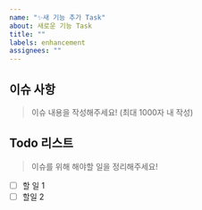 ```yaml
---
name: "✨새 기능 추가 Task"
about: 새로운 기능 Task
title: ""
labels: enhancement
assignees: ""
---
```


## 이슈 사항

> 이슈 내용을 작성해주세요! (최대 1000자 내 작성)
> <br />

## Todo 리스트

> 이슈를 위해 해야할 일을 정리해주세요!

- [ ] 할 일 1
- [ ] 할일 2

<br />
